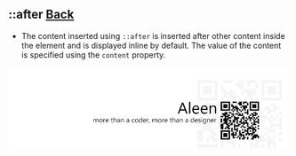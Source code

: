 ## ::after [**Back**](./../pseduClass.md)

- The content inserted using `::after` is inserted after other content inside the element and is displayed inline by default. The value of the content is specified using the `content` property.

<a href="http://aleen42.github.io/" target="_blank" ><img src="./../../../pic/tail.gif"></a>
